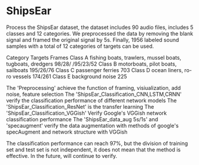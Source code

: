 # ShipsEar

Process the ShipsEar dataset, the dataset includes 90 audio files,  includes 5 classes and 12 categories.
We preprocessed the data by removing the blank signal and framed the original signal by 5s. 
Finally, 1956 labeled sound samples with a total of 12 categories of targets can be used. 

Category	Targets	Frames
Class A	fishing boats, trawlers, mussel boats, tugboats, dredgers	98/28/ /95/23/52
Class B	motorboats, pilot boats, sailboats	195/26/76
Class C	passenger ferries	703
Class D	ocean liners, ro-ro vessels	174/261
Class E	background noise	225

The 'Preprocessing' achieve the function of framing, visiualization, add noise, feature selection
The 'ShipsEar_Classification_CNN,LSTM,CRNN' verify the classification performance of different network models
The 'ShipsEar_Classification_ResNet' is the transfer learning
The 'ShipsEar_Classification_VGGish' Verify Google's VGGish network classification performance
The 'ShipsEar_data_aug 5s/1s' and 'specaugment' verify the data augmentation with methods of google's specAugment and network structure with VGGish

The classification performance can reach 97%, but the division of training set and test set is not independent, it does not mean that the method is effective.
In the future, will continue to verify.
